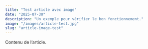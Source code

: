 ```yaml
---
title: "Test article avec image"
date: "2025-07-30"
description: "Un exemple pour vérifier le bon fonctionnement."
image: "/images/article-test.jpg"
slug: "article-image-test"
---
```


Contenu de l’article.
